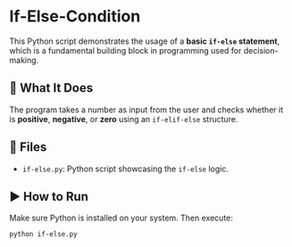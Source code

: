 # If-Else-Condition

This Python script demonstrates the usage of a **basic `if-else` statement**, which is a fundamental building block in programming used for decision-making.

## 📄 What It Does

The program takes a number as input from the user and checks whether it is **positive**, **negative**, or **zero** using an `if-elif-else` structure.

## 📁 Files

- `if-else.py`: Python script showcasing the `if-else` logic.

## ▶️ How to Run

Make sure Python is installed on your system. Then execute:

```bash
python if-else.py
